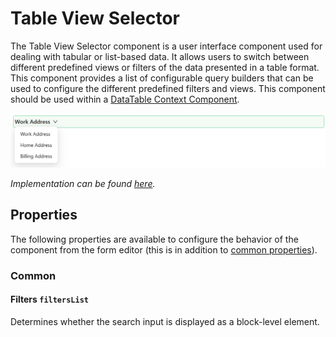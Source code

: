 # Table View Selector

The Table View Selector component is a user interface component used for dealing with tabular or list-based data. It allows users to switch between different predefined views or filters of the data presented in a table format. This component provides a list of configurable query builders that can be used to configure the different predefined filters and views. This component should be used within a [DataTable Context Component](/docs/front-end-basics/form-components/tables-lists/datatable-context).

![Image](../tables-lists/images/tableSelector2.png)


_Implementation can be found [here](/docs/front-end-basics/how-to-guides/filtering)._

## Properties

The following properties are available to configure the behavior of the component from the form editor (this is in addition to [common properties](/docs/front-end-basics/form-components/common-component-properties)).

### Common

#### **Filters** `filtersList`  
Determines whether the search input is displayed as a block-level element.